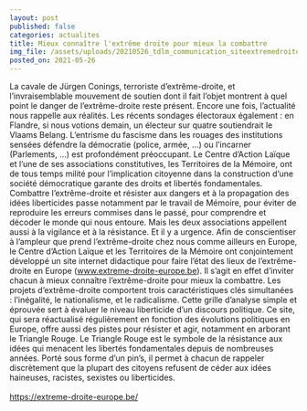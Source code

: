```yaml
---
layout: post
published: false
categories: actualites
title: Mieux connaître l'extrême droite pour mieux la combattre
img_file: /assets/uploads/20210526_tdlm_communication_siteextremedroitecalcom_sitetm_1240x480.jpg
posted_on: 2021-05-26
---
```

La cavale de Jürgen Conings, terroriste d’extrême-droite, et l’invraisemblable mouvement de soutien dont il
fait l’objet montrent à quel point le danger de l’extrême-droite reste présent. Encore une fois, l’actualité nous
rappelle aux réalités. Les récents sondages électoraux également : en Flandre, si nous votions demain, un
électeur sur quatre soutiendrait le Vlaams Belang. L’entrisme du fascisme dans les rouages des institutions
sensées défendre la démocratie (police, armée, …) ou l’incarner (Parlements, …) est profondément
préoccupant.
Le Centre d’Action Laïque et l’une de ses associations constitutives, les Territoires de la Mémoire, ont de tous
temps milité pour l’implication citoyenne dans la construction d’une société démocratique garante des droits
et libertés fondamentales. Combattre l’extrême-droite et résister aux dangers et à la propagation des idées
liberticides passe notamment par le travail de Mémoire, pour éviter de reproduire les erreurs commises dans
le passé, pour comprendre et décoder le monde qui nous entoure. Mais les deux associations appellent aussi
à la vigilance et à la résistance. Et il y a urgence.
Afin de conscientiser à l’ampleur que prend l’extrême-droite chez nous comme ailleurs en Europe, le Centre
d’Action Laïque et les Territoires de la Mémoire ont conjointement développé un site internet didactique pour
faire l’état des lieux de l’extrême-droite en Europe (www.extreme-droite-europe.be). Il s’agit en effet d’inviter
chacun à mieux connaître l’extrême-droite pour mieux la combattre.
Les projets d’extrême-droite comportent trois caractéristiques clés simultanées : l’inégalité, le nationalisme,
et le radicalisme. Cette grille d’analyse simple et éprouvée sert à évaluer le niveau liberticide d’un discours
politique.
Ce site, qui sera réactualisé régulièrement en fonction des évolutions politiques en Europe, offre aussi des
pistes pour résister et agir, notamment en arborant le Triangle Rouge. Le Triangle Rouge est le symbole de la
résistance aux idées qui menacent les libertés fondamentales depuis de nombreuses années. Porté sous
forme d’un pin’s, il permet à chacun de rappeler discrètement que la plupart des citoyens refusent de céder
aux idées haineuses, racistes, sexistes ou liberticides.\
\
<https://extreme-droite-europe.be/>